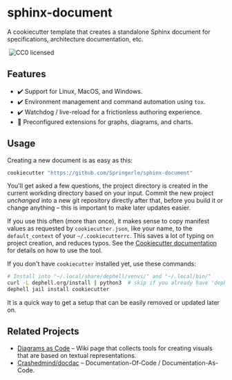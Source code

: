 # sphinx-document

A cookiecutter template that creates
a standalone Sphinx document for specifications, architecture documentation, etc.

 ![CC0 licensed](http://img.shields.io/badge/license-CC0-red.svg)


## Features

 * :heavy_check_mark: Support for Linux, MacOS, and Windows.
 * :heavy_check_mark: Environment management and command automation using ``tox``.
 * :heavy_check_mark: Watchdog / live-reload for a frictionless authoring experience.
 * :construction: Preconfigured extensions for graphs, diagrams, and charts.


## Usage

Creating a new document is as easy as this:

```sh
cookiecutter "https://github.com/Springerle/sphinx-document"
```

You'll get asked a few questions, the project directory is created in the current workding directory based on your input.
Commit the new project *unchanged* into a new git repository directly after that, before you build it or change anything – this is important to make later updates easier.

If you use this often (more than once), it makes sense to copy manifest values as requested by ``cookiecutter.json``, like your name, to the ``default_context`` of your ``~/.cookiecutterrc``. This saves a lot of typing on project creation, and reduces typos.
See the [Cookiecutter documentation](https://cookiecutter.readthedocs.io/) for details on how to use the tool.

If you don't have ``cookiecutter`` installed yet, use these commands:

```sh
# Install into "~/.local/share/dephell/venvs/" and "~/.local/bin/"
curl -L dephell.org/install | python3  # skip if you already have 'dephell'
dephell jail install cookiecutter
```

It is a quick way to get a setup that can be easily removed or updated later on.


## Related Projects

* [Diagrams as Code](https://github.com/jhermann/jhermann.github.io/wiki/Diagrams-as-Code) – Wiki page that collects tools for creating visuals that are based on textual representations.
* [Crashedmind/docdac](https://github.com/Crashedmind/docdac#readme) –  Documentation-Of-Code / Documentation-As-Code.
